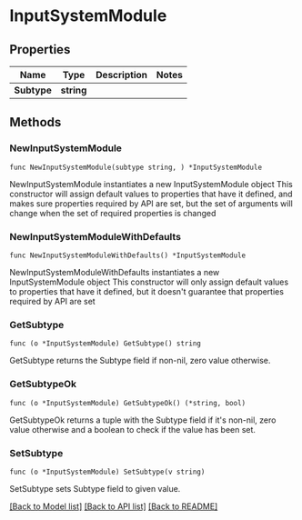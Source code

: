# InputSystemModule

## Properties

Name | Type | Description | Notes
------------ | ------------- | ------------- | -------------
**Subtype** | **string** |  | 

## Methods

### NewInputSystemModule

`func NewInputSystemModule(subtype string, ) *InputSystemModule`

NewInputSystemModule instantiates a new InputSystemModule object
This constructor will assign default values to properties that have it defined,
and makes sure properties required by API are set, but the set of arguments
will change when the set of required properties is changed

### NewInputSystemModuleWithDefaults

`func NewInputSystemModuleWithDefaults() *InputSystemModule`

NewInputSystemModuleWithDefaults instantiates a new InputSystemModule object
This constructor will only assign default values to properties that have it defined,
but it doesn't guarantee that properties required by API are set

### GetSubtype

`func (o *InputSystemModule) GetSubtype() string`

GetSubtype returns the Subtype field if non-nil, zero value otherwise.

### GetSubtypeOk

`func (o *InputSystemModule) GetSubtypeOk() (*string, bool)`

GetSubtypeOk returns a tuple with the Subtype field if it's non-nil, zero value otherwise
and a boolean to check if the value has been set.

### SetSubtype

`func (o *InputSystemModule) SetSubtype(v string)`

SetSubtype sets Subtype field to given value.



[[Back to Model list]](../README.md#documentation-for-models) [[Back to API list]](../README.md#documentation-for-api-endpoints) [[Back to README]](../README.md)


